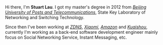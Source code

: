 
<div class="en post-container">
    <p>Hi there, I'm <strong>Stuart Lau</strong>. I
        got my master's degree in 2012
        from <a href="https://english.bupt.edu.cn/"><i>Beijing University of Posts and
            Telecommunications</i></a>, State Key Laboratory of Networking and Switching
        Technology. </p>
    <p>Since then I've been working at
        <a href="http://www.zdns.cn/"><i>ZDNS</i></a>,
        <a href="https://www.mi.com/en/index.html"><i>Xiaomi</i></a>,
        <a href="https://www.amazon.com/"><i>Amazon</i></a> and
        <a href="www.kuaishou.com/"><i>Kuaishou</i></a>,
            currently I'm working as a back-end software development engineer mainly focus on Social Networking Service, Instant Messaging, etc.</p>
</div>